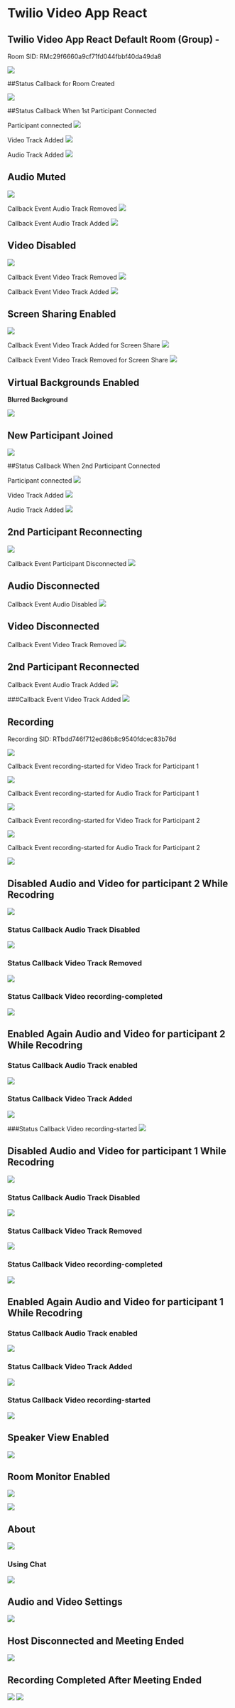 # Twilio Video App React

## Twilio Video App React Default Room (Group) -

Room SID: RMc29f6660a9cf71fd044fbbf40da49da8

![](SCB005.png)

##Status Callback for Room Created

![](SCB001.png)

##Status Callback When 1st Participant Connected

Participant connected
![](SCB002.png)

Video Track Added
![](SCB004.png)

Audio Track Added
![](SCB003.png)


## Audio Muted


![](SCB007.png)

Callback Event Audio Track Removed
![](SCB006.png)

Callback Event Audio Track Added 
![](SCB009.png)

## Video Disabled

![](SCB010.png)

Callback Event Video Track Removed
![](SCB011.png)

Callback Event Video Track Added
![](SCB011.png)


## Screen Sharing Enabled

![](SCB013_b.png)

Callback Event Video Track Added for Screen Share
![](SCB013.png)

Callback Event Video Track Removed for Screen Share
![](SCB014.png)


## Virtual Backgrounds Enabled

**Blurred Background**

![](SCB015.png)


## New Participant Joined

![](SCB016.png)

##Status Callback When 2nd Participant Connected

Participant connected
![](SCB017.png)

Video Track Added
![](SCB019.png)

Audio Track Added
![](SCB018.png)


## 2nd Participant Reconnecting
![](SCB020.png)

Callback Event Participant Disconnected
![](SCB023.png)

## Audio Disconnected

Callback Event Audio Disabled
![](SCB021.png)


## Video Disconnected

Callback Event Video Track Removed
![](SCB022.png)



## 2nd Participant Reconnected

Callback Event Audio Track Added
![](SCB024.png)

###Callback Event Video Track Added
![](SCB026.png)

## Recording

Recording SID: RTbdd746f712ed86b8c9540fdcec83b76d

![](SCB027.png)

Callback Event recording-started for Video Track for Participant 1

![](SCB028.png)

Callback Event recording-started for Audio Track for Participant 1

![](SCB030.png)

Callback Event recording-started for Video Track for Participant 2

![](SCB031.png)

Callback Event recording-started for Audio Track for Participant 2

![](SCB029.png)


## Disabled Audio and Video for participant 2 While Recodring

![](SCB038.png)

### Status Callback  Audio Track Disabled
![](SCB034.png)

### Status Callback  Video Track Removed
![](SCB032.png)

### Status Callback Video recording-completed
![](SCB033.png)

## Enabled Again Audio and Video for participant 2 While Recodring

### Status Callback  Audio Track enabled
![](SCB035.png)

### Status Callback  Video Track Added
![](SCB036.png)

###Status Callback Video recording-started
![](SCB037.png)



## Disabled Audio and Video for participant 1 While Recodring

![](SCB039.png)

### Status Callback  Audio Track Disabled
![](SCB045.png)

### Status Callback  Video Track Removed
![](SCB043.png)

### Status Callback Video recording-completed
![](SCB044.png)


## Enabled Again Audio and Video for participant 1 While Recodring

### Status Callback  Audio Track enabled
![](SCB046.png)

### Status Callback  Video Track Added
![](SCB047.png)

### Status Callback Video recording-started
![](SCB048.png)


## Speaker View Enabled

![](SCB049.png)

## Room Monitor Enabled

![](SCB050.png)

![](SCB051.png)

## About

![](SCB052.png)

### Using Chat

![](SCB053.png)

## Audio and Video Settings

![](SCB054.png)


## Host Disconnected and Meeting Ended

![](SCB055.png)

## Recording Completed After Meeting Ended

![](SCB056.png)
![](SCB0578.png)

